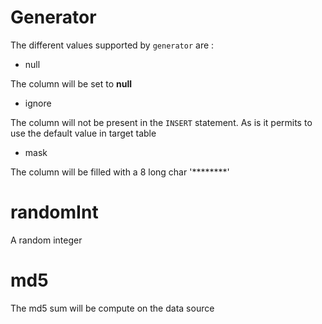 # Generator

The different values supported by `generator` are :


* null

The column will be set to **null**

* ignore

The column will not be present in the `INSERT` statement. As is it permits to use the default value in target table

* mask

The column will be filled with a 8 long char '********'

# randomInt

A random integer

# md5

The md5 sum will be compute on the data source